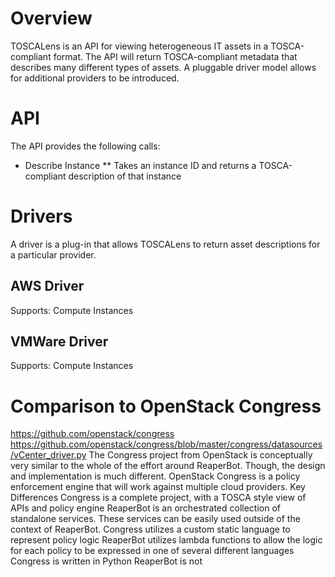 # Overview
TOSCALens is an API for viewing heterogeneous IT assets in a TOSCA-compliant format. The API will return TOSCA-compliant metadata that describes many different types of assets. A pluggable driver model allows for additional providers to be introduced.

# API
The API provides the following calls:
* Describe Instance
** Takes an instance ID and returns a TOSCA-compliant description of that instance

# Drivers
A driver is a plug-in that allows TOSCALens to return asset descriptions for a particular provider.

## AWS Driver
Supports: Compute Instances

## VMWare Driver
Supports: Compute Instances

# Comparison to OpenStack Congress
https://github.com/openstack/congress
https://github.com/openstack/congress/blob/master/congress/datasources/vCenter_driver.py
The Congress project from OpenStack is conceptually very similar to the whole of the effort around ReaperBot. Though, the design and implementation is much different. OpenStack Congress is a policy enforcement engine that will work against multiple cloud providers.
Key Differences
Congress is a complete project, with a TOSCA style view of APIs and policy engine
ReaperBot is an orchestrated collection of standalone services. These services can be easily used outside of the context of ReaperBot.
Congress utilizes a custom static language to represent policy logic
ReaperBot utilizes lambda functions to allow the logic for each policy to be expressed in one of several different languages
Congress is written in Python
ReaperBot is not
